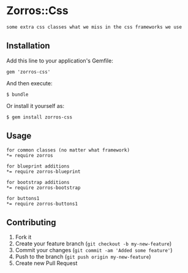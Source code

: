 # Zorros::Css

    some extra css classes what we miss in the css frameworks we use

## Installation

Add this line to your application's Gemfile:

    gem 'zorros-css'

And then execute:

    $ bundle

Or install it yourself as:

    $ gem install zorros-css

## Usage

    for common classes (no matter what framework)
    *= require zorros

    for blueprint additions
    *= require zorros-blueprint

    for bootstrap additions
    *= require zorros-bootstrap

    for buttons1
    *= require zorros-buttons1


## Contributing

1. Fork it
2. Create your feature branch (`git checkout -b my-new-feature`)
3. Commit your changes (`git commit -am 'Added some feature'`)
4. Push to the branch (`git push origin my-new-feature`)
5. Create new Pull Request
